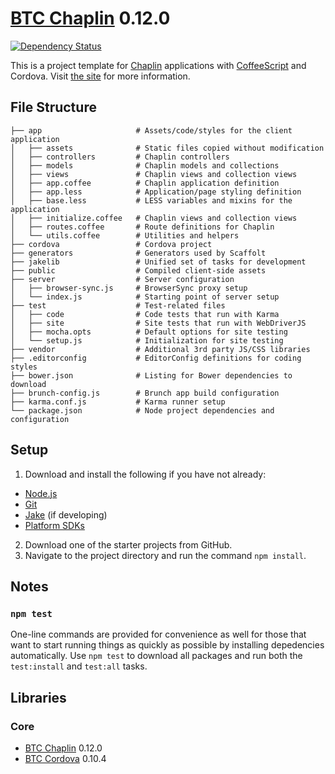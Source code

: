 # [BTC Chaplin](http://jupl.github.io/btc/chaplin/) 0.12.0
[![Dependency Status](https://gemnasium.com/jupl/btc-chaplin.png)](https://gemnasium.com/jupl/btc-chaplin)

This is a project template for [Chaplin](http://chaplinjs.org/) applications with [CoffeeScript](http://coffeescript.org/) and Cordova. Visit [the site](http://jupl.github.io/btc/chaplin) for more information.


## File Structure
    ├── app                     # Assets/code/styles for the client application
    │   ├── assets              # Static files copied without modification
    │   ├── controllers         # Chaplin controllers
    │   ├── models              # Chaplin models and collections
    │   ├── views               # Chaplin views and collection views
    │   ├── app.coffee          # Chaplin application definition
    │   ├── app.less            # Application/page styling definition
    │   ├── base.less           # LESS variables and mixins for the application
    │   ├── initialize.coffee   # Chaplin views and collection views
    │   ├── routes.coffee       # Route definitions for Chaplin
    │   └── utils.coffee        # Utilities and helpers
    ├── cordova                 # Cordova project
    ├── generators              # Generators used by Scaffolt
    ├── jakelib                 # Unified set of tasks for development
    ├── public                  # Compiled client-side assets
    ├── server                  # Server configuration
    │   ├── browser-sync.js     # BrowserSync proxy setup
    │   └── index.js            # Starting point of server setup
    ├── test                    # Test-related files
    │   ├── code                # Code tests that run with Karma
    │   ├── site                # Site tests that run with WebDriverJS
    │   ├── mocha.opts          # Default options for site testing
    │   └── setup.js            # Initialization for site testing
    ├── vendor                  # Additional 3rd party JS/CSS libraries
    ├── .editorconfig           # EditorConfig definitions for coding styles
    ├── bower.json              # Listing for Bower dependencies to download
    ├── brunch-config.js        # Brunch app build configuration
    ├── karma.conf.js           # Karma runner setup
    └── package.json            # Node project dependencies and configuration


## Setup
1. Download and install the following if you have not already:
  - [Node.js](http://nodejs.org/download/)
  - [Git](http://git-scm.com/downloads)
  - [Jake](https://github.com/mde/jake#installing-with-npm) (if developing)
  - [Platform SDKs](https://github.com/apache/cordova-cli#requirements)
2. Download one of the starter projects from GitHub.
3. Navigate to the project directory and run the command `npm install`.


## Notes

### `npm test`
One-line commands are provided for convenience as well for those that want to start running things as quickly as possible by installing depedencies automatically. Use `npm test` to download all packages and run both the `test:install` and `test:all` tasks.


## Libraries

### Core
- [BTC Chaplin](https://github.com/jupl/btc-chaplin) 0.12.0
- [BTC Cordova](https://github.com/jupl/btc-cordova) 0.10.4
